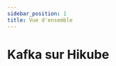 ```yaml
---
sidebar_position: 1
title: Vue d'ensemble
---
```


# Kafka sur Hikube

<!-- TODO: Contenu à rédiger -->